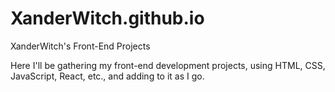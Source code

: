 # XanderWitch.github.io
XanderWitch's Front-End Projects

Here I'll be gathering my front-end development projects, using HTML, CSS, JavaScript, React, etc., and adding to it as I go.
